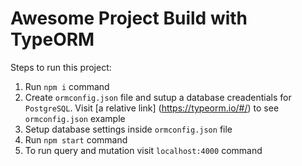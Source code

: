 # Awesome Project Build with TypeORM

Steps to run this project:

1. Run `npm i` command
2. Create  `ormconfig.json` file and sutup a database creadentials  for `PostgreSQL`. 
   Visit  [a relative link] (https://typeorm.io/#/) to see `ormconfig.json` example
3. Setup database settings inside `ormconfig.json` file
4. Run `npm start` command
5. To run query and mutation visit `localhost:4000` command
